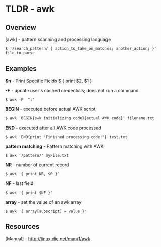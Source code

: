 TLDR - awk
==========

Overview
--------

[awk] - pattern scanning and processing language

	$ '/search_pattern/ { action_to_take_on_matches; another_action; }' file_to_parse

Examples
--------

**$n** - Print Specific Fields
	$ { print $2, $1 }

**-F** - update user's cached credentials; does not run a command

	$ awk -F  ":"

**BEGIN** - executed before actual AWK script

	$ awk 'BEGIN{awk initializing code}{actual AWK code}' filename.txt

**END** - executed after all AWK code processed

	$ awk 'END{print "Finished processing code!"} test.txt

**pattern matching** - Pattern matching with AWK

	$ awk '/pattern/' myFile.txt

**NR** - number of current record

	$ awk '{ print NR, $0 }'

**NF** - last field

	$ awk '{ print $NF }'

**array** - set the value of an awk array

	$ awk '{ array[subscript] = value }'
Resources
---------

[Manual] - http://linux.die.net/man/1/awk
